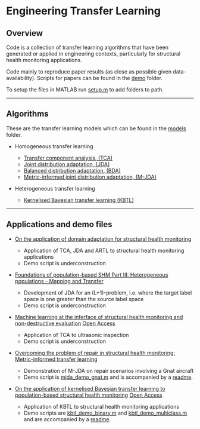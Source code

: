 # Engineering Transfer Learning

## Overview

Code is a collection of transfer learning algorithms that have been generated or applied in engineering contexts, particularly for structural health monitoring applications.

Code mainly to reproduce paper results (as close as possible given data-availability). Scripts for papers can be found in the [demo](https://github.com/pagard/EngineeringTransferLearning/tree/main/demos) folder.

To setup the files in MATLAB run [setup.m](https://github.com/pagard/EngineeringTransferLearning/blob/main/setup.m) to add folders to path.

---

## Algorithms

These are the transfer learning models which can be found in the [models](https://github.com/pagard/EngineeringTransferLearning/tree/main/models) folder.

* Homogeneous transfer learning
  * [Transfer component analysis, (TCA)](https://doi.org/10.1109/TNN.2010.2091281)
  * [Joint distribution adaptation, (JDA)](https://doi.org/10.1109/ICCV.2013.274)
  * [Balanced distribution adaptation, (BDA)](https://doi.org/10.1109/ICDM.2017.150)
  * [Metric-informed joint distribution adaptation, (M-JDA)](https://doi.org/10.1016/j.jsv.2021.116245)

* Heterogeneous transfer learning
  * [Kernelised Bayesian transfer learning (KBTL)](https://users.ics.aalto.fi/gonen/files/gonen_aaai14_paper.pdf)

---

## Applications and demo files

* [On the application of domain adaptation for structural health monitoring](https://doi.org/10.1016/j.ymssp.2019.106550)
  * Application of TCA, JDA and ARTL to structural health monitoring applications
  * Demo script is underconstruction []()

* [Foundations of population-based SHM Part III: Heterogeneous populations - Mapping and Transfer](https://doi.org/10.1016/j.ymssp.2020.107142)
  * Development of JDA for an (L+1)-problem, i.e. where the target label space is one greater than the source label space
  * Demo script is underconstruction []()

* [Machine learning at the inferface of structural health monitoring and non-destructive evaluation](https://doi.org/10.1098/rsta.2019.0581) [Open Access](https://pagard.github.io/publications/gardner-2020-d/gardner-2020-d.pdf)
  * Application of TCA to ultrasonic inspection
  * Demo script is underconstruction []()

* [Overcoming the problem of repair in structural health monitoring: Metric-informed transfer learning](https://doi.org/10.1016/j.jsv.2021.116245)
  * Demonstration of M-JDA on repair scenarios involving a Gnat aircraft
  * Demo script is [mjda_demo_gnat.m](https://github.com/pagard/EngineeringTransferLearning/blob/main/demos/mjda_demo_gnat.m) and is accompanied by a [readme](https://github.com/pagard/EngineeringTransferLearning/blob/main/demos/mjda_demo_gnat.md).

* [On the application of kernelised Bayesian transfer learning to population-based structural health monitoring](https://doi.org/10.1016/j.ymssp.2021.108519) [Open Access](https://pagard.github.io/publications/gardner-2022-a/gardner-2022-a.pdf)
  * Application of KBTL to structural health monitoring applications
  * Demo scripts are [kbtl_demo_binary.m](https://github.com/pagard/EngineeringTransferLearning/blob/main/demos/kbtl_demo_binary.m) and [kbtl_demo_multiclass.m](https://github.com/pagard/EngineeringTransferLearning/blob/main/demos/kbtl_demo_multiclass.m) and are accompanied by a [readme](https://github.com/pagard/EngineeringTransferLearning/blob/main/demos/kbtl_demo.md).